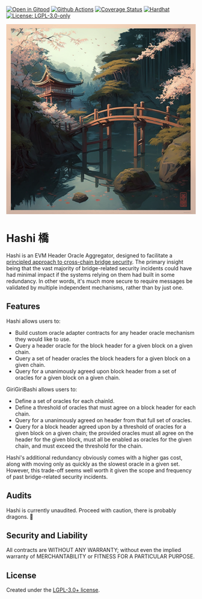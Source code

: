[![Open in Gitpod][gitpod-badge]][gitpod] [![Github Actions][gha-badge]][gha]
[![Coverage Status][coveralls-badge]][coveralls] [![Hardhat][hardhat-badge]][hardhat]
[![License: LGPL-3.0-only][license-badge]][license]

![Hashi](hashi.png)

# Hashi 橋

[coveralls]: https://coveralls.io/github/gnosis/hashi?branch=master
[coveralls-badge]: https://coveralls.io/repos/github/gnosis/hashi/badge.svg?branch=master
[gitpod]: https://gitpod.io/#https://github.com/gnosis/hashi
[gitpod-badge]: https://img.shields.io/badge/Gitpod-Open%20in%20Gitpod-FFB45B?logo=gitpod
[gha]: https://github.com/gnosis/hashi/actions
[gha-badge]: https://github.com/gnosis/hashi/actions/workflows/ci.yml/badge.svg
[hardhat]: https://hardhat.org/
[hardhat-badge]: https://img.shields.io/badge/Built%20with-Hardhat-FFDB1C.svg
[license]: https://www.gnu.org/licenses/lgpl-3.0.en.html
[license-badge]: https://img.shields.io/badge/License-LGPL%20v3.0-blue

Hashi is an EVM Header Oracle Aggregator, designed to facilitate a
[principled approach to cross-chain bridge security](https://ethresear.ch/t/a-principled-approach-to-bridges/14725?u=auryn).
The primary insight being that the vast majority of bridge-related security incidents could have had minimal impact if
the systems relying on them had built in some redundancy. In other words, it's much more secure to require messages be
validated by multiple independent mechanisms, rather than by just one.

## Features

Hashi allows users to:

- Build custom oracle adapter contracts for any header oracle mechanism they would like to use.
- Query a header oracle for the block header for a given block on a given chain.
- Query a set of header oracles the block headers for a given block on a given chain.
- Query for a unanimously agreed upon block header from a set of oracles for a given block on a given chain.

GiriGiriBashi allows users to:

- Define a set of oracles for each chainId.
- Define a threshold of oracles that must agree on a block header for each chain.
- Query for a unanimously agreed on header from that full set of oracles.
- Query for a block header agreed upon by a threshold of oracles for a given block on a given chain; the provided
  oracles must all agree on the header for the given block, must all be enabled as oracles for the given chain, and must
  exceed the threshold for the chain.

Hashi's additional redundancy obviously comes with a higher gas cost, along with moving only as quickly as the slowest
oracle in a given set. However, this trade-off seems well worth it given the scope and frequency of past bridge-related
security incidents.

## Audits

Hashi is currently unaudited. Proceed with caution, there is probably dragons. 🐲

## Security and Liability

All contracts are WITHOUT ANY WARRANTY; without even the implied warranty of MERCHANTABILITY or FITNESS FOR A PARTICULAR
PURPOSE.

## License

Created under the [LGPL-3.0+ license](LICENSE).
